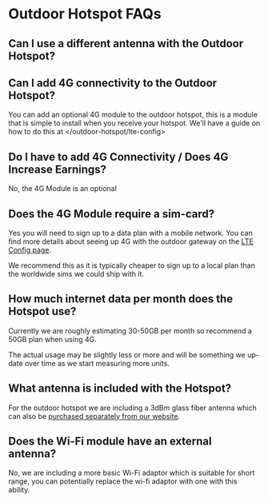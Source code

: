 # Outdoor Hotspot FAQs

## Can I use a different antenna with the Outdoor Hotspot?

## Can I add 4G connectivity to the Outdoor Hotspot?

You can add an optional 4G module to the outdoor hotspot, this is a module that is simple to install when you receive your hotspot. We'll have a guide on how to do this at </outdoor-hotspot/lte-config>

## Do I have to add 4G Connectivity / Does 4G Increase Earnings?

No, the 4G Module is an optional

## Does the 4G Module require a sim-card?

Yes you will need to sign up to a data plan with a mobile network. You can find more details about seeing up 4G with the outdoor gateway on the [LTE Config page](outdoor-hotspot/lte-config.md).

We recommend this as it is typically cheaper to sign up to a local plan than the worldwide sims we could ship with it.

## How much internet data per month does the Hotspot use?

Currently we are roughly estimating 30-50GB per month so recommend a 50GB plan when using 4G.

The actual usage may be slightly less or more and will be something we up-date over time as we start measuring more units.

## What antenna is included with the Hotspot?

For the outdoor hotspot we are including a 3dBm glass fiber antenna which can also be [purchased separately from our website](https://www.nebra.com/products/rakwireless-glass-fiber-lora-gateway-antenna).

## Does the Wi-Fi module have an external antenna?

No, we are including a more basic Wi-Fi adaptor which is suitable for short range, you can potentially replace the wi-fi adaptor with one with this ability.
